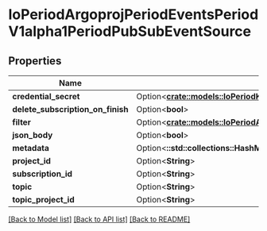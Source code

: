 # IoPeriodArgoprojPeriodEventsPeriodV1alpha1PeriodPubSubEventSource

## Properties

Name | Type | Description | Notes
------------ | ------------- | ------------- | -------------
**credential_secret** | Option<[**crate::models::IoPeriodK8sPeriodApiPeriodCorePeriodV1PeriodSecretKeySelector**](io.k8s.api.core.v1.SecretKeySelector.md)> |  | [optional]
**delete_subscription_on_finish** | Option<**bool**> |  | [optional]
**filter** | Option<[**crate::models::IoPeriodArgoprojPeriodEventsPeriodV1alpha1PeriodEventSourceFilter**](io.argoproj.events.v1alpha1.EventSourceFilter.md)> |  | [optional]
**json_body** | Option<**bool**> |  | [optional]
**metadata** | Option<**::std::collections::HashMap<String, String>**> |  | [optional]
**project_id** | Option<**String**> |  | [optional]
**subscription_id** | Option<**String**> |  | [optional]
**topic** | Option<**String**> |  | [optional]
**topic_project_id** | Option<**String**> |  | [optional]

[[Back to Model list]](../README.md#documentation-for-models) [[Back to API list]](../README.md#documentation-for-api-endpoints) [[Back to README]](../README.md)


